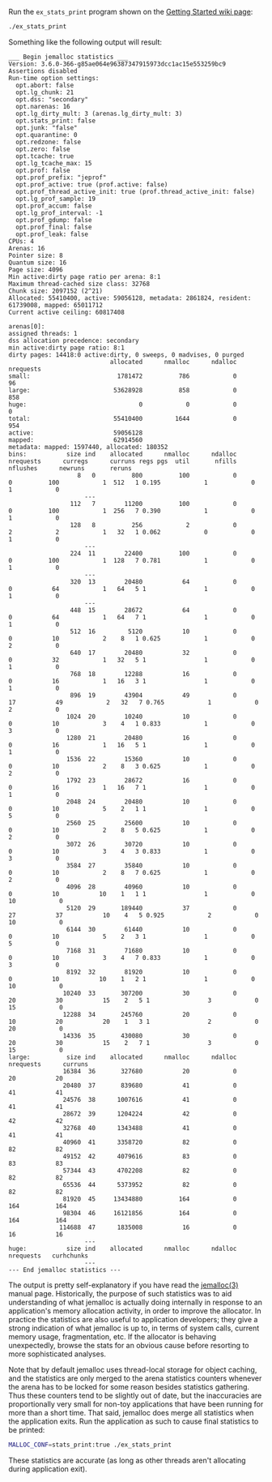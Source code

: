 Run the `ex_stats_print` program shown on the [Getting Started wiki page](Getting-Started):

```sh
./ex_stats_print
```

Something like the following output will result:

```text
___ Begin jemalloc statistics ___
Version: 3.6.0-366-g85ae064e96387347915973dcc1ac15e553259bc9
Assertions disabled
Run-time option settings:
  opt.abort: false
  opt.lg_chunk: 21
  opt.dss: "secondary"
  opt.narenas: 16
  opt.lg_dirty_mult: 3 (arenas.lg_dirty_mult: 3)
  opt.stats_print: false
  opt.junk: "false"
  opt.quarantine: 0
  opt.redzone: false
  opt.zero: false
  opt.tcache: true
  opt.lg_tcache_max: 15
  opt.prof: false
  opt.prof_prefix: "jeprof"
  opt.prof_active: true (prof.active: false)
  opt.prof_thread_active_init: true (prof.thread_active_init: false)
  opt.lg_prof_sample: 19
  opt.prof_accum: false
  opt.lg_prof_interval: -1
  opt.prof_gdump: false
  opt.prof_final: false
  opt.prof_leak: false
CPUs: 4
Arenas: 16
Pointer size: 8
Quantum size: 16
Page size: 4096
Min active:dirty page ratio per arena: 8:1
Maximum thread-cached size class: 32768
Chunk size: 2097152 (2^21)
Allocated: 55410400, active: 59056128, metadata: 2861824, resident: 61739008, mapped: 65011712
Current active ceiling: 60817408

arenas[0]:
assigned threads: 1
dss allocation precedence: secondary
min active:dirty page ratio: 8:1
dirty pages: 14418:0 active:dirty, 0 sweeps, 0 madvises, 0 purged
                            allocated      nmalloc      ndalloc    nrequests
small:                        1781472          786            0           96
large:                       53628928          858            0          858
huge:                               0            0            0            0
total:                       55410400         1644            0          954
active:                      59056128
mapped:                      62914560
metadata: mapped: 1597440, allocated: 180352
bins:           size ind    allocated      nmalloc      ndalloc    nrequests      curregs      curruns regs pgs  util       nfills     nflushes      newruns       reruns
                   8   0          800          100            0            0          100            1  512   1 0.195            1            0            1            0
                     ---
                 112   7        11200          100            0            0          100            1  256   7 0.390            1            0            1            0
                 128   8          256            2            0            2            2            1   32   1 0.062            0            0            1            0
                     ---
                 224  11        22400          100            0            0          100            1  128   7 0.781            1            0            1            0
                     ---
                 320  13        20480           64            0            0           64            1   64   5 1                1            0            1            0
                     ---
                 448  15        28672           64            0            0           64            1   64   7 1                1            0            1            0
                 512  16         5120           10            0            0           10            2    8   1 0.625            1            0            2            0
                 640  17        20480           32            0            0           32            1   32   5 1                1            0            1            0
                 768  18        12288           16            0            0           16            1   16   3 1                1            0            1            0
                 896  19        43904           49            0           17           49            2   32   7 0.765            1            0            2            0
                1024  20        10240           10            0            0           10            3    4   1 0.833            1            0            3            0
                1280  21        20480           16            0            0           16            1   16   5 1                1            0            1            0
                1536  22        15360           10            0            0           10            2    8   3 0.625            1            0            2            0
                1792  23        28672           16            0            0           16            1   16   7 1                1            0            1            0
                2048  24        20480           10            0            0           10            5    2   1 1                1            0            5            0
                2560  25        25600           10            0            0           10            2    8   5 0.625            1            0            2            0
                3072  26        30720           10            0            0           10            3    4   3 0.833            1            0            3            0
                3584  27        35840           10            0            0           10            2    8   7 0.625            1            0            2            0
                4096  28        40960           10            0            0           10           10    1   1 1                1            0           10            0
                5120  29       189440           37            0           27           37           10    4   5 0.925            2            0           10            0
                6144  30        61440           10            0            0           10            5    2   3 1                1            0            5            0
                7168  31        71680           10            0            0           10            3    4   7 0.833            1            0            3            0
                8192  32        81920           10            0            0           10           10    1   2 1                1            0           10            0
               10240  33       307200           30            0           20           30           15    2   5 1                3            0           15            0
               12288  34       245760           20            0           10           20           20    1   3 1                2            0           20            0
               14336  35       430080           30            0           20           30           15    2   7 1                3            0           15            0
large:          size ind    allocated      nmalloc      ndalloc    nrequests      curruns
               16384  36       327680           20            0           20           20
               20480  37       839680           41            0           41           41
               24576  38      1007616           41            0           41           41
               28672  39      1204224           42            0           42           42
               32768  40      1343488           41            0           41           41
               40960  41      3358720           82            0           82           82
               49152  42      4079616           83            0           83           83
               57344  43      4702208           82            0           82           82
               65536  44      5373952           82            0           82           82
               81920  45     13434880          164            0          164          164
               98304  46     16121856          164            0          164          164
              114688  47      1835008           16            0           16           16
                     ---
huge:           size ind    allocated      nmalloc      ndalloc    nrequests   curhchunks
                     ---
--- End jemalloc statistics ---
```
The output is pretty self-explanatory if you have read the [jemalloc(3)](http://www.canonware.com/download/jemalloc/jemalloc-latest/doc/jemalloc.html) manual page.  Historically, the purpose of such statistics was to aid understanding of what jemalloc is actually doing internally in response to an application's memory allocation activity, in order to improve the allocator.  In practice the statistics are also useful to application developers; they give a strong indication of what jemalloc is up to, in terms of system calls, current memory usage, fragmentation, etc.  If the allocator is behaving unexpectedly, browse the stats for an obvious cause before resorting to more sophisticated analyses.

Note that by default jemalloc uses thread-local storage for object caching, and the statistics are only merged to the arena statistics counters whenever the arena has to be locked for some reason besides statistics gathering.  Thus these counters tend to be slightly out of date, but the inaccuracies are proportionally very small for non-toy applications that have been running for more than a short time.  That said, jemalloc does merge all statistics when the application exits.  Run the application as such to cause final statistics to be printed:

```sh
MALLOC_CONF=stats_print:true ./ex_stats_print
```

These statistics are accurate (as long as other threads aren't allocating during application exit).